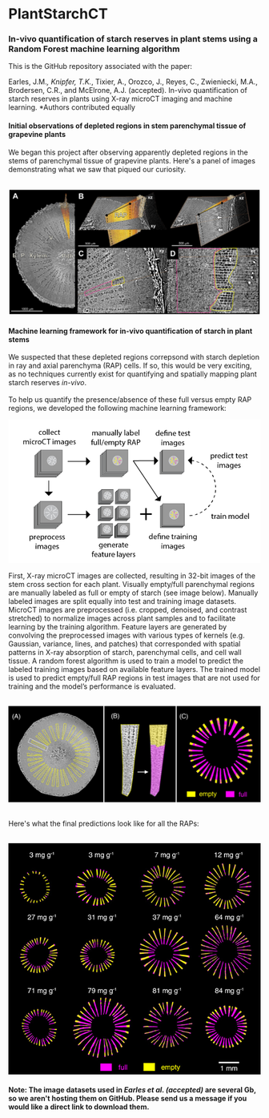 # PlantStarchCT
### In-vivo quantification of starch reserves in plant stems using a Random Forest machine learning algorithm

This is the GitHub repository associated with the paper:

Earles, J.M.*, Knipfer, T.K.*, Tixier, A., Orozco, J., Reyes, C., Zwieniecki, M.A., Brodersen, C.R., and McElrone, A.J. (accepted). In-vivo quantification of starch reserves in plants using X-ray microCT imaging and machine learning. *Authors contributed equally

#### Initial observations of depleted regions in stem parenchymal tissue of grapevine plants

We began this project after observing apparently depleted regions in the stems of parenchymal tissue of grapevine plants. Here's a panel of images demonstrating what we saw that piqued our curiosity.

<br> ![Alt text](imgs/Fig_1.jpg?raw=true "Fig. 1") <br>

#### Machine learning framework for in-vivo quantification of starch in plant stems

We suspected that these depleted regions correpsond with starch depletion in ray and axial parenchyma (RAP) cells. If so, this would be very exciting, as no techniques currently exist for quantifying and spatially mapping plant starch reserves *in-vivo*. <br> <br> To help us quantify the presence/absence of these full versus empty RAP regions, we developed the following machine learning framework:

![Alt text](imgs/Fig_4.png?raw=true "Fig. 4")

First, X-ray microCT images are collected, resulting in 32-bit images of the stem cross section for each plant. Visually empty/full parenchymal regions are manually labeled as full or empty of starch (see image below). Manually labeled images are split equally into test and training image datasets. MicroCT images are preprocessed (i.e. cropped, denoised, and contrast stretched) to normalize images across plant samples and to facilitate learning by the training algorithm. Feature layers are generated by convolving the preprocessed images with various types of kernels (e.g. Gaussian, variance, lines, and patches) that corresponded with spatial patterns in X-ray absorption of starch, parenchymal cells, and cell wall tissue. A random forest algorithm is used to train a model to predict the labeled training images based on available feature layers. The trained model is used to predict empty/full RAP regions in test images that are not used for training and the model’s performance is evaluated. <br>

<br> ![Alt text](imgs/Fig_3.jpg?raw=true "Fig. 3") <br><br>

Here's what the final predictions look like for all the RAPs: <br>

<br> ![Alt text](imgs/Fig_6.jpg?raw=true "Fig. 6") <br>

#### Note: The image datasets used in *Earles et al. (accepted)* are several Gb, so we aren't hosting them on GitHub. Please send us a message if you would like a direct link to download them.
